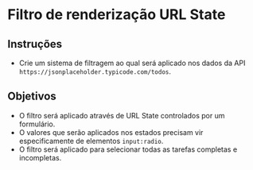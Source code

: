# Filtro de renderização URL State

## Instruções

- Crie um sistema de filtragem ao qual será aplicado nos dados da API `https://jsonplaceholder.typicode.com/todos`.

## Objetivos

- O filtro será aplicado através de URL State controlados por um formulário.
- O valores que serão aplicados nos estados precisam vir especificamente de elementos `input:radio`.
- O filtro será aplicado para selecionar todas as tarefas completas e incompletas.
